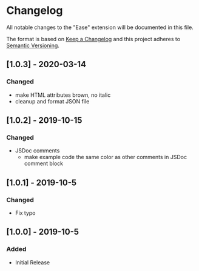 # Changelog
All notable changes to the "Ease" extension will be documented in this file.

The format is based on [Keep a Changelog](http://keepachangelog.com/en/1.0.0/)
and this project adheres to [Semantic Versioning](http://semver.org/spec/v2.0.0.html).

## [1.0.3] - 2020-03-14
### Changed
- make HTML attributes brown, no italic
- cleanup and format JSON file

## [1.0.2] - 2019-10-15
### Changed
- JSDoc comments
    - make example code the same color as other comments in JSDoc comment block

## [1.0.1] - 2019-10-5
### Changed
- Fix typo

## [1.0.0] - 2019-10-5
### Added
- Initial Release
